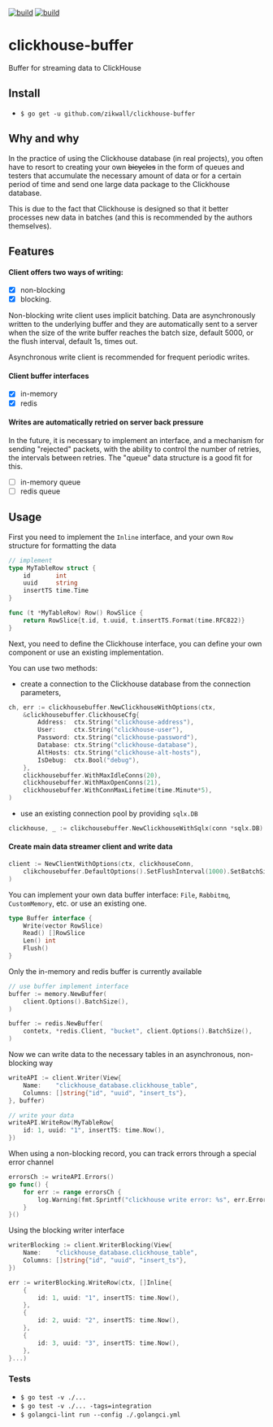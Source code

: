 [![build](https://github.com/zikwall/clickhouse-buffer/workflows/build_and_tests/badge.svg)](https://github.com/zikwall/clickhouse-buffer/actions)
[![build](https://github.com/zikwall/clickhouse-buffer/workflows/golangci_lint/badge.svg)](https://github.com/zikwall/clickhouse-buffer/actions)

# clickhouse-buffer
Buffer for streaming data to ClickHouse

## Install

- `$ go get -u github.com/zikwall/clickhouse-buffer`

## Why and why

In the practice of using the Clickhouse database (in real projects), 
you often have to resort to creating your own ~~bicycles~~ in the form of queues 
and testers that accumulate the necessary amount of data or for a certain period of time 
and send one large data package to the Clickhouse database.

This is due to the fact that Clickhouse is designed so that it better processes new data in batches 
(and this is recommended by the authors themselves).

## Features

#### Client offers two ways of writing: 

- [x] non-blocking 
- [x] blocking.

Non-blocking write client uses implicit batching. 
Data are asynchronously written to the underlying buffer and they are automatically sent to a server 
when the size of the write buffer reaches the batch size, default 5000, or the flush interval, 
default 1s, times out.

Asynchronous write client is recommended for frequent periodic writes.

#### Client buffer interfaces

- [x] in-memory
- [x] redis

#### Writes are automatically retried on server back pressure

In the future, it is necessary to implement an interface, and a mechanism for sending "rejected" packets, 
with the ability to control the number of retries, the intervals between retries. 
The "queue" data structure is a good fit for this.

- [ ] in-memory queue
- [ ] redis queue

## Usage

First you need to implement the `Inline` interface, and your own `Row` structure for formatting the data

```go
// implement
type MyTableRow struct {
	id       int
	uuid     string
	insertTS time.Time
}

func (t *MyTableRow) Row() RowSlice {
	return RowSlice{t.id, t.uuid, t.insertTS.Format(time.RFC822)}
}
```

Next, you need to define the Clickhouse interface, you can define your own component or use an existing implementation.

You can use two methods:
 - create a connection to the Clickhouse database from the connection parameters,

```go
ch, err := clickhousebuffer.NewClickhouseWithOptions(ctx,
    &clickhousebuffer.ClickhouseCfg{
        Address:  ctx.String("clickhouse-address"),
        User:     ctx.String("clickhouse-user"),
        Password: ctx.String("clickhouse-password"),
        Database: ctx.String("clickhouse-database"),
        AltHosts: ctx.String("clickhouse-alt-hosts"),
        IsDebug:  ctx.Bool("debug"),
    },
    clickhousebuffer.WithMaxIdleConns(20),
    clickhousebuffer.WithMaxOpenConns(21),
    clickhousebuffer.WithConnMaxLifetime(time.Minute*5),
)
```

- use an existing connection pool by providing `sqlx.DB`

```go
clickhouse, _ := clikchousebuffer.NewClickhouseWithSqlx(conn *sqlx.DB)
```

#### Create main data streamer client and write data

```go
client := NewClientWithOptions(ctx, clickhouseConn,
    clikchousebuffer.DefaultOptions().SetFlushInterval(1000).SetBatchSize(5000),
)
```

You can implement your own data buffer interface: `File`, `Rabbitmq`, `CustomMemory`, etc. or use an existing one. 

```go
type Buffer interface {
	Write(vector RowSlice)
	Read() []RowSlice
	Len() int
	Flush()
}
```

Only the in-memory and redis buffer is currently available

```go
// use buffer implement interface
buffer := memory.NewBuffer(
	client.Options().BatchSize(),
)
```

```go
buffer := redis.NewBuffer(
	contetx, *redis.Client, "bucket", client.Options().BatchSize(),
)
```

Now we can write data to the necessary tables in an asynchronous, non-blocking way

```go
writeAPI := client.Writer(View{
    Name:    "clickhouse_database.clickhouse_table", 
    Columns: []string{"id", "uuid", "insert_ts"},
}, buffer)

// write your data
writeAPI.WriteRow(MyTableRow{
    id: 1, uuid: "1", insertTS: time.Now(),
})
```

When using a non-blocking record, you can track errors through a special error channel

```go
errorsCh := writeAPI.Errors()
go func() {
	for err := range errorsCh {
		log.Warning(fmt.Sprintf("clickhouse write error: %s", err.Error()))
	}
}()
```

Using the blocking writer interface

```go
writerBlocking := client.WriterBlocking(View{
    Name:    "clickhouse_database.clickhouse_table",
    Columns: []string{"id", "uuid", "insert_ts"},
})

err := writerBlocking.WriteRow(ctx, []Inline{
    {
        id: 1, uuid: "1", insertTS: time.Now(),
    },
    {
        id: 2, uuid: "2", insertTS: time.Now(),
    },
    {
        id: 3, uuid: "3", insertTS: time.Now(),
    },
}...)
```

### Tests

- `$ go test -v ./...`
- `$ go test -v ./... -tags=integration`
- `$ golangci-lint run --config ./.golangci.yml`